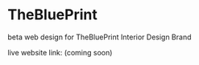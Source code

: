 # TheBluePrint
beta web design for TheBluePrint Interior Design Brand

live website link: (coming soon)
